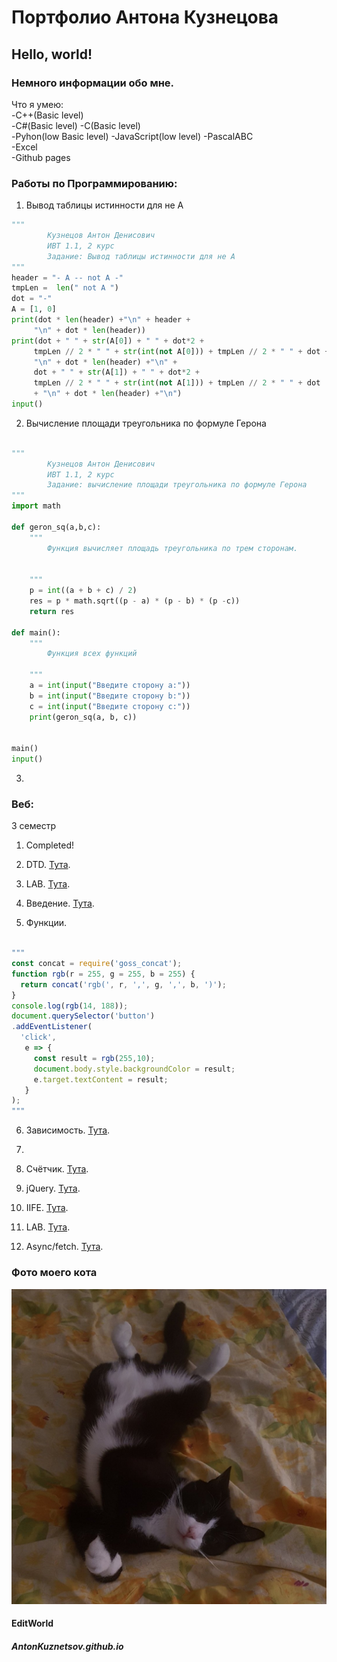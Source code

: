 # Портфолио Антона Кузнецова
## Hello, world!
### Немного информации обо мне.
Что я умею:  
-C++(Basic level)  
-С#(Basic level)
-С(Basic level)  
-Pyhon(low Basic level)
-JavaScript(low level)
-PascalABC  
-Excel  
-Github pages  
### Работы по Программированию:
1. Вывод таблицы истинности для не A   

```Python  
"""
		Кузнецов Антон Денисович 
		ИВТ 1.1, 2 курс
		Задание: Вывод таблицы истинности для не A  
"""
header = "- A -- not A -"
tmpLen =  len(" not A ")
dot = "-"
A = [1, 0]
print(dot * len(header) +"\n" + header + 
     "\n" + dot * len(header))
print(dot + " " + str(A[0]) + " " + dot*2 +
	 tmpLen // 2 * " " + str(int(not A[0])) + tmpLen // 2 * " " + dot +
	 "\n" + dot * len(header) +"\n" +
	 dot + " " + str(A[1]) + " " + dot*2 +
	 tmpLen // 2 * " " + str(int(not A[1])) + tmpLen // 2 * " " + dot 
	 + "\n" + dot * len(header) +"\n")
input()  

```

2. Вычисление площади треугольника по формуле Герона

```Python  

"""
		Кузнецов Антон Денисович 
		ИВТ 1.1, 2 курс
		Задание: вычисление площади треугольника по формуле Герона
"""
import math

def geron_sq(a,b,c):
	"""
		Функция вычисляет площадь треугольника по трем сторонам.


	"""
	p = int((a + b + c) / 2)
	res = p * math.sqrt((p - a) * (p - b) * (p -c))
	return res

def main():
	"""
		Функция всех функций
		
	"""
	a = int(input("Введите сторону a:"))
	b = int(input("Введите сторону b:"))
	c = int(input("Введите сторону c:"))
	print(geron_sq(a, b, c))


main()
input()  

```
3.

### Веб:
3 семестр

1. Completed!

2. DTD.
[Тута](https://github.com/Fourwqw/AntonKuznetsov.github.io/tree/master/part2).

3. LAB.
[Тута](https://github.com/Fourwqw/AntonKuznetsov.github.io/tree/master/part2).

4. Введение.
[Тута](https://kodaktor.ru/task_18c81).

5. Функции. 

```JavaScript 

"""
const concat = require('goss_concat');
function rgb(r = 255, g = 255, b = 255) {
  return concat('rgb(', r, ',', g, ',', b, ')');
}
console.log(rgb(14, 188)); 
document.querySelector('button')
.addEventListener(
  'click',
   e => {
     const result = rgb(255,10);
     document.body.style.backgroundColor = result;
     e.target.textContent = result; 
   }
);
"""
```

6. Зависимость.
[Тута](https://kodaktor.ru/task_func_8589b).

7.

8. Счётчик.
[Тута](https://kodaktor.ru/2c4cefb_bbbd4).

9. jQuery.
[Тута](https://kodaktor.ru/zzzzzzz_376d7).

10. IIFE.
[Тута](https://kodaktor.ru/16102018_8cd7e).

11. LAB.
[Тута](https://kodaktor.ru/08fd736_140f4).

12. Async/fetch. 
[Тута](https://kodaktor.ru/13112018_04372).

### Фото моего кота
![MyCat](руби.jpg "Mimimi")
#### EditWorld
##### AntonKuznetsov.github.io
